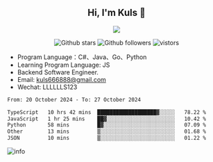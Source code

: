 <h2 align="center"> Hi, I'm Kuls 👋 </h2>
<p align="center">
    <p align="center">
        <img src=" https://avatars.githubusercontent.com/u/42165104?s=460&u=5c7fbf0bce7d4b38a15a44676e6f64b529e47598&v=4"/>
    </p>
    <p align="center">
      <img src="https://img.shields.io/github/stars/hellokuls?style=social" alt="Github stars" />
      <img src="https://img.shields.io/github/followers/hellokuls?style=social" alt="Github followers" />
      <img src="https://visitor-badge.glitch.me/badge?page_id=hellokuls.readme" alt="vistors" />
    </p>
</p>

- Program Language：C#、Java、Go、Python
- Learning Program Language: JS
- Backend Software Engineer.
- Email: kuls666888@gmail.com
- Wechat: LLLLLLS123

<!--START_SECTION:waka-->

```txt
From: 20 October 2024 - To: 27 October 2024

TypeScript   10 hrs 42 mins  ███████████████████▓░░░░░   78.22 %
JavaScript   1 hr 25 mins    ██▓░░░░░░░░░░░░░░░░░░░░░░   10.42 %
Python       58 mins         █▓░░░░░░░░░░░░░░░░░░░░░░░   07.09 %
Other        13 mins         ▒░░░░░░░░░░░░░░░░░░░░░░░░   01.68 %
JSON         10 mins         ▒░░░░░░░░░░░░░░░░░░░░░░░░   01.22 %
```

<!--END_SECTION:waka-->

![info](https://github-readme-stats.vercel.app/api?username=hellokuls&show_icons=true&count_private=true&hide=prs&theme=default_repocard)


